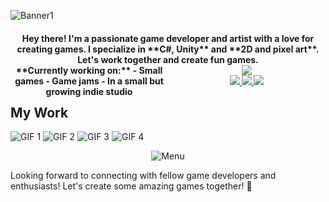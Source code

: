 ![Banner1](https://github.com/odessy3509/Odessy.github.io/assets/137520021/06cb6ea7-c490-4056-8d8d-e1abcb3ec8b9)

<h4 align="center">Hey there! I'm a passionate game developer and artist with a love for creating games. I specialize in **C#, Unity** and **2D and pixel art**. Let's work together and create fun games.

 <div style="float: left; width: 50%;">
  **Currently working on:**
  - Small games
  - Game jams
  - In a small but growing indie studio
</div>

<div style="float: right; width: 50%;">
  <img src="https://github-readme-stats.vercel.app/api?username=odessy3509&show_icons=true&theme=radical" />
</div>


 
 






<div align="center">
  <a href="mailto:odessy3509@gmail.com">
    <img src="https://img.shields.io/badge/Email-333333?style=for-the-badge&logo=gmail&logoColor=red" />
  </a>
  <a href="https://discord.com/users/odessy3509" target="_blank">
    <img src="https://img.shields.io/badge/Discord-0077B5?style=for-the-badge&logo=discord&logoColor=white" target="_blank" />
  </a>
  <a href="https://odessy.itch.io/" target="_blank">
    <img src="https://img.shields.io/badge/itch.io-FF5722?style=for-the-badge&logo=itch-dot-io&logoColor=white" target="_blank" />
  </a>
</div>

## My Work
![GIF 1](https://i.gyazo.com/421be63b9f0484e2b3e091f1a305066f.gif) ![GIF 2](https://i.gyazo.com/87f5f89b6c8015dc8fb44e504d0a234e.gif) ![GIF 3](https://i.gyazo.com/9406abee664760b76d9ac888a309dcb6.gif) ![GIF 4](https://i.gyazo.com/97ac69f8357fd372face675541328229.gif)

<div align="center">
  <img src="https://github.com/odessy3509/Odessy.github.io/assets/137520021/ac0ee750-45c5-4042-9713-c11c097339be" alt="Menu" />
</div>

Looking forward to connecting with fellow game developers and enthusiasts! Let's create some amazing games together! 🚀
